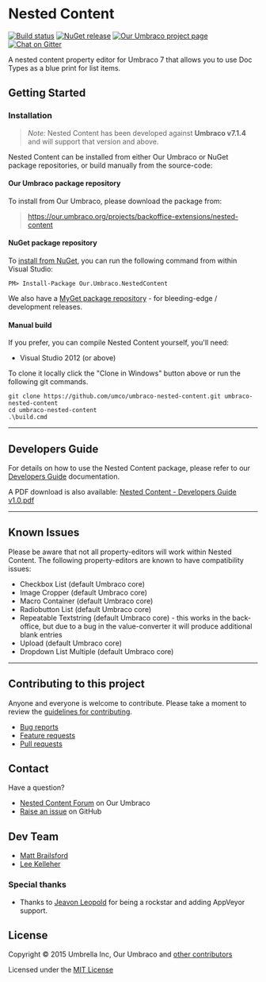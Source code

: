 # Nested Content

[![Build status](https://img.shields.io/appveyor/ci/leekelleher/umbraco-nested-content.svg)](https://ci.appveyor.com/project/leekelleher/umbraco-nested-content)
[![NuGet release](https://img.shields.io/nuget/v/Our.Umbraco.NestedContent.svg)](https://www.nuget.org/packages/Our.Umbraco.NestedContent)
[![Our Umbraco project page](https://img.shields.io/badge/our-umbraco-orange.svg)](https://our.umbraco.org/projects/backoffice-extensions/nested-content)
[![Chat on Gitter](https://img.shields.io/badge/gitter-join_chat-green.svg)](https://gitter.im/leekelleher/umbraco-nested-content)


A nested content property editor for Umbraco 7 that allows you to use Doc Types as a blue print for list items.


## Getting Started

### Installation

> *Note:* Nested Content has been developed against **Umbraco v7.1.4** and will support that version and above.

Nested Content can be installed from either Our Umbraco or NuGet package repositories, or build manually from the source-code:

#### Our Umbraco package repository

To install from Our Umbraco, please download the package from:

> <https://our.umbraco.org/projects/backoffice-extensions/nested-content>

#### NuGet package repository

To [install from NuGet](https://www.nuget.org/packages/Our.Umbraco.NestedContent), you can run the following command from within Visual Studio:

	PM> Install-Package Our.Umbraco.NestedContent

We also have a [MyGet package repository](https://www.myget.org/gallery/umbraco-packages) - for bleeding-edge / development releases.

#### Manual build

If you prefer, you can compile  Nested Content yourself, you'll need:

* Visual Studio 2012 (or above)

To clone it locally click the "Clone in Windows" button above or run the following git commands.

	git clone https://github.com/umco/umbraco-nested-content.git umbraco-nested-content
	cd umbraco-nested-content
	.\build.cmd

---

## Developers Guide

For details on how to use the Nested Content package, please refer to our [Developers Guide](docs/developers-guide.md) documentation.

A PDF download is also available: [Nested Content - Developers Guide v1.0.pdf](docs/assets/pdf/Nested-Content--Developers-Guide-v1.0.pdf)

---

## Known Issues

Please be aware that not all property-editors will work within Nested Content. The following property-editors are known to have compatibility issues:

* Checkbox List (default Umbraco core)
* Image Cropper (default Umbraco core)
* Macro Container (default Umbraco core)
* Radiobutton List (default Umbraco core)
* Repeatable Textstring (default Umbraco core) - this works in the back-office, but due to a bug in the value-converter it will produce additional blank entries
* Upload (default Umbraco core)
* Dropdown List Multiple (default Umbraco core)

---

## Contributing to this project

Anyone and everyone is welcome to contribute. Please take a moment to review the [guidelines for contributing](CONTRIBUTING.md).

* [Bug reports](CONTRIBUTING.md#bugs)
* [Feature requests](CONTRIBUTING.md#features)
* [Pull requests](CONTRIBUTING.md#pull-requests)


## Contact

Have a question?

* [Nested Content Forum](https://our.umbraco.org/projects/backoffice-extensions/nested-content/nested-content-feedback) on Our Umbraco
* [Raise an issue](https://github.com/umco/umbraco-nested-content/issues) on GitHub


## Dev Team

* [Matt Brailsford](https://github.com/mattbrailsford)
* [Lee Kelleher](https://github.com/leekelleher)

### Special thanks

* Thanks to [Jeavon Leopold](https://github.com/Jeavon) for being a rockstar and adding AppVeyor support.


## License

Copyright &copy; 2015 Umbrella Inc, Our Umbraco and [other contributors](https://github.com/umco/umbraco-nested-content/graphs/contributors)

Licensed under the [MIT License](LICENSE.md)
